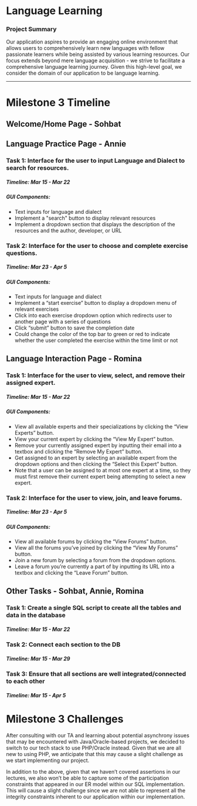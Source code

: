 # Language Learning 
### Project Summary
Our application aspires to provide an engaging online environment that allows users to comprehensively learn new languages with fellow passionate learners while being assisted by various learning resources. 
Our focus extends beyond mere language acquisition - we strive to facilitate a comprehensive language learning journey. 
Given this high-level goal, we consider the domain of our application to be language learning. 

---

# Milestone 3 Timeline 
## Welcome/Home Page - Sohbat  

## Language Practice Page - Annie  
### **Task 1:** Interface for the user to input Language and Dialect to search for resources.  
##### **Timeline:** Mar 15 - Mar 22  
##### **GUI Components:**  
- Text inputs for language and dialect  
- Implement a "search" button to display relevant resources  
- Implement a dropdown section that displays the description of the resources and the author, developer, or URL  

### **Task 2:** Interface for the user to choose and complete exercise questions.  
##### **Timeline:** Mar 23 - Apr 5  
##### **GUI Components:**  
- Text inputs for language and dialect  
- Implement a “start exercise” button to display a dropdown menu of relevant exercises  
- Click into each exercise dropdown option which redirects user to another page with a series of questions  
- Click “submit” button to save the completion date  
- Could change the color of the top bar to green or red to indicate whether the user completed the exercise within the time limit or not


## Language Interaction Page - Romina  
### **Task 1:** Interface for the user to view, select, and remove their assigned expert.
##### **Timeline:** Mar 15 - Mar 22 
##### **GUI Components:** 
- View all available experts and their specializations by clicking the “View Experts” button.
- View your current expert by clicking the “View My Expert” button.
- Remove your currently assigned expert by inputting their email into a textbox and clicking the “Remove My Expert” button.
- Get assigned to an expert by selecting an available expert from the dropdown options and then clicking the “Select this Expert” button.
- Note that a user can be assigned to at most one expert at a time, so they must first remove their current expert being attempting to select a new expert. 

### **Task 2:** Interface for the user to view, join, and leave forums.
##### **Timeline:** Mar 23 - Apr 5
##### **GUI Components:** 
- View all available forums by clicking the “View Forums” button.
- View all the forums you’ve joined by clicking the “View My Forums” button.
- Join a new forum by selecting a forum from the dropdown options.
- Leave a forum you’re currently a part of by inputting its URL into a textbox and clicking the “Leave Forum” button.

## Other Tasks - Sohbat, Annie, Romina  
### **Task 1:** Create a single SQL script to create all the tables and data in the database
##### **Timeline:** Mar 15 - Mar 22 
### **Task 2:** Connect each section to the DB
##### **Timeline:** Mar 15 - Mar 29 
### **Task 3:** Ensure that all sections are well integrated/connected to each other
##### **Timeline:** Mar 15 - Apr 5


# Milestone 3 Challenges
After consulting with our TA and learning about potential asynchrony issues that may be encountered with Java/Oracle-based projects, we decided to switch to our tech stack to use PHP/Oracle instead. Given that we are all new to using PHP, we anticipate that this may cause a slight challenge as we start implementing our project. 

In addition to the above, given that we haven’t covered assertions in our lectures, we also won’t be able to capture some of the participation constraints that appeared in our ER model within our SQL implementation. This will cause a slight challenge since we are not able to represent all the integrity constraints inherent to our application within our implementation.
